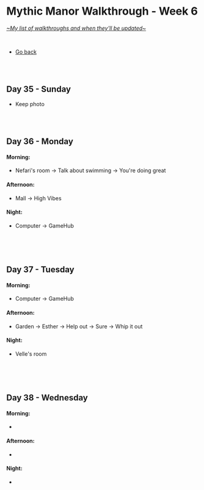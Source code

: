 # Mythic Manor Walkthrough - Week 6
[*\~My list of walkthroughs and when they'll be updated\~*](https://www.patreon.com/maimlain)

<br>

- [Go back](https://github.com/maim-lain/mythicmanor/blob/master/walkthrough.md)

<br>
<br>

## Day 35 - Sunday
- Keep photo

<br>
<br>

## Day 36 - Monday
#### Morning:
- Nefari's room -> Talk about swimming -> You're doing great

#### Afternoon:
- Mall -> High Vibes

#### Night:
- Computer -> GameHub

<br>
<br>
<br>

## Day 37 - Tuesday
#### Morning:
- Computer -> GameHub

#### Afternoon:
- Garden -> Esther -> Help out -> Sure -> Whip it out

#### Night:
- Velle's room

<br>
<br>
<br>

## Day 38 - Wednesday
#### Morning:
- 

#### Afternoon:
- 

#### Night:
- 

<br>
<br>
<br>




<!---

noon:
- Bulletin board -> Accept task
- Pool -> Investigate pool -> Watch Esther

- check Naira's diary after events
    - Garden -> Esther -> Ask to get.. -> Fix her computer
    - Check wardrobe -> Dig around -> Diary entry #4??


- Fanora 14 - Afternoon - Sweet Treats | Talk to her.
- Nefari 14 - Afternoon - Library | Enter the library. Afternoon - Mall>Full Moon | Talk to Kylie, ask about the person.
- Esther 15 - Morning - Her room | Visit her.
- Velle 15 - Afternoon - Gym>Shower Area | Click on the women’s shower area door. Morning - Mall>High Vibes | Enter the store. Night - Velvet Desires | Give the item to Celeste.
- Naira 16 - Afternoon - Cafe | Talk to her, go with her.





## Day  - day
#### Morning:
- 

#### Afternoon:
- 

#### Night:
- 

<br>
<br>
<br>

- Naira Accessible room content | Naira’s diary (more entries as Naira levels up), Naira’s locked box. (Password for the box is in Diary entry #473 - “naira+[mc]” with “[mc]” being your character’s name). You may also use “naira+mc” if your name is not working.
- when esther is lvl 13 watch p in the morning ??????
- Magic Lake -> Dock -> Look around (at night)

--->
